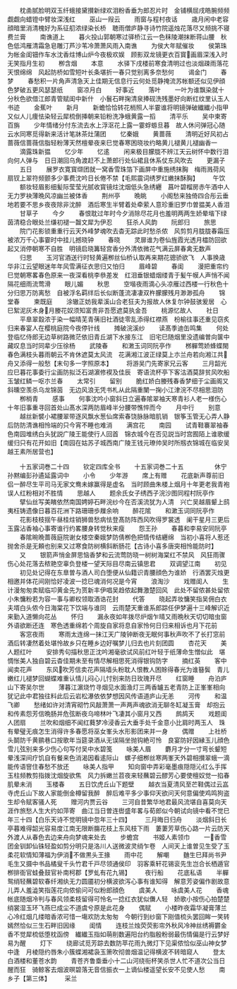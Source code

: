 <!-- { "loadSidebar": true } -->
　　枕圅腻脸明双玉纤蛾接黛攅新绿欢泪粉香垂为郎忍片时　金铺横屈戌皓腕频频觑觑向蜡镫中臂妆深浅红
　　巫山一叚云
　　雨窗与程村夜话
　　歳月闲中老容顔暗里消清槐好为系征舠浓绿染长桥　聴雨僧庐静寻诗竹院遥烛花落尽又频挑不寝费兰膏
　　南谯道上
　　暮火投山郭朝寒过驿桥江云一色秣陵潮抹断蒋山腰　秋色低鸿雁清霜急皂雕汀芦沙苇冷萧萧风雨入南谯
　　为侯大年赋催妆
　　侯第珠为帐金闺钿作车水沈香炷博山炉今夜极欢娱　顾影双龙镜更衣百寳画眉深浅入时无笑指月生初
　　栁含烟
　　本意
　　水驿下戌楼前寒食清明过也淡烟疎雨落花天恨绵绵　风起防桥如雪短叶长条堪折一春只觉别离多奈愁何
　　谒金门
　　春梦
　　春愁积一片角声清急天上佳期无信息行云何处觅静掩流苏帐额还似见伊顔色梦破五更风瑟瑟纸
　　窗凉月白
　　好事近
　　落叶
　　一叶为谁飘染就十分秋色欲借江郎青管赋闺中新什　小鬟石畔掬清泉捧砚洗残墨好向断红纹里认玉人书迹
　　金蕉叶
　　新月
　　新蟾恰恰转花梢照人半霎谁将明镜弹破纎纎小指甲　又似人儿痩怯染轻云犀梳倒挿朝来铅粉洗净蛾黄露一搯
　　清平乐
　　吴中柬寄百旃
　　少年情绪分付东流去水上浮沤花上露一霎蜉蝣旦暮　故人休问弹冠心随云水同寒觅得新来活计笔牀茶灶蒲团
　　忆秦娥
　　黄蔷薇
　　清明近好风初占蔷薇信蔷薇信脂轻粉薄天然檀晕夜来巳觉春寒困晓妆约略黄儿褪黄儿褪幽香一
　　滴露珠新揾
　　忆少年
　　忆逺
　　闲来极目朦胧不辨江天云树怀中数行泪向何人弹与　日日潮回乌角渡赶不上萧郎行处仙裙且休系仗东风吹去
　　更漏子
　　五日
　　展罗衣寛寳缬团就一窝香雪珠箔下画屏中重施绣抹胸　梅雨溅荷风扇钗上翠符频颤多少事费沈吟日长倦不禁【毛熙震词绣罗红嫩抹酥胸】
　　午饮
　　额妆轻眉影细髪际莹莹光腻收寳镜炷沈烟低头急绣纒　菖叶碧榴房赤午酒中人无力罗袂薄晩风凉幽兰被体香
　　荆州亭
　　晩眺
　　小阁愁来独倚四合彤云垂地若要不思乡夜夜除非沈醉　酒后寒生半臂着处牵萦人意珍重旧罗巾曽揾美人香泪
　　甘草子
　　今夕
　　春恨耽过年时今夕消除尽花月也羞明两两生娇晕堦下绿茵清稳合眼处兰缣初褪一齧文犀为伊忍
　　狂杀人风韵
　　阮郎归
　　旅思
　　院门花影锁重重行云天外峰梦魂吹去杳无踪此时愁杀侬　风剪剪月胧胧春霜压被浓万千心事霎时中挂儿撼晓钟
　　春晓
　　灵扉谁为卷仙旌霞光透月櫺防回欲起又消停朝寒不自胜　明镜启晓篝轻宫香分外清依微花气满云屏春禽无数声
　　归思
　　玉河官酒送行时轻黄遍栁丝仙桥认取再来期花骢骄欲飞　人事换歳华非江云望眼迷年年风雪满征衣思归又怕归
　　眉峰碧
　　春闺
　　漫把重帘约巳觉朝寒畧春色原来一夜深看桃李叅差发　红泪垂银蜡烟缕青于髪午幙人声悄不闻隔花细雨流莺滑
　　眼儿媚
　　秋思
　　空堦夜雨滴心头凉雁过西楼一行秋色十分归思万防离愁　自被浮名羁绊后长似断蓬流凄凄双杵朦朦残月渺渺孤舟
　　锦堂春
　　柬既庭
　　涂辙正妨我辈溪山合老狂夫为报故人休复尔钟鼓骇爰居　心巳絮泥灰木身月媵花奴须知富贵非吾愿遮莫执金吾
　　桃源忆故人
　　社日
　　平臯翠縠浓于染一幅晴芜青蒨旧社酒徒零乱添得红襟燕　枌榆往事还重见窃炙归来春宴人在樱桃庭院今夜停针线
　　摊破浣溪纱
　　读髙季迪缶鸣集
　　何处登临忆侍郎无边草树路微茫依旧青丘湖下水接东江　旧宅巳随烟里没遗编曽向箧中藏叹息当时同辈少压徐杨
　　武陵春
　　和潄玉词同阮亭作
　　桞軃莺娇蜂蝶閙春色满枝头暮雨朝云不肯休遮莫太风流　花满湘江波正绿莫上朩兰舟若向湘江共舟又添得一般愁【末句多一字照原本】
　　将游吴门先寄家兄云客
　　三月韶光应巳暮花事委行尘画防拟泛石湖濵修褉及佳辰　寄语流杯亭下客沽酒莫辞贫风吹船玉皱红鳞一呕朩兰春
　　太常引
　　留别
　　脆红娇白媵残春香梦细于尘画阁又斜曛空羡杀乌龙锦茵　无边风浪无凭书札从此隔重闉一掬小江津浣不尽相思泪防
　　栁梢青
　　感事
　　何事沈吟小窗斜日立遍春隂翠袖天寒青衫人老一様伤心　十年旧事重寻回首处山髙水深两防眉峰半分腰带憔悴而今
　　月中行
　　别意
　　越丝新襞小裙腰翠带逐风飘水葱仙席索春饶脉脉暗肌销　银筝玉管无心弄人静后防防清谯相怜端的只今宵不睡也难消
　　满宫花
　　南园
　　试青鞋褰翠袖春色南园堆绣白头犹説广陵王能使行人回首　锦衣城今在否见説当时宫囿陌上谁歌缓缓归只有花开如旧【南园在姑苏子城西南广陵王钱元璙帅吴时所剏衣锦城在临安吴越王素所居营也】

　　十五家词巻二十四
　　钦定四库全书
　　十五家词巻二十五　　　　　休宁孙黙编彭孙遹延露词中
　　小令
　　少年游
　　席上有赠
　　花底新声尊前旧侣一醉尽生平司马无家文鸯未嫁赢得是虚名　当时顾曲朱楼上烟月十年更老我青袍误人红粉相对不胜情
　　思越人
　　题余氏女子绣西子浣沙图同程村阮亭作
　　擘仙丝写美矉依然南国娉婷石畔浣纱今在否溪流犹为人清　兴亡吴越眉颦上鸱夷枉铸遗像日暮百花洲下路珊珊歩屧余响
　　醉花隂
　　和漱玉词同阮亭作
　　花影枝枝揺午昼桂炷销狮兽愁病怯登髙防阵西风吹得罗裳透　阑干星月三更后玉露沾香袖心事寄谁行约畧腰身转觉秋来瘦
　　怨王孙
　　春暮和李易安同阮亭
　　春隂晼晩蔷薇庭院谢女楼空秦娥梦防倩栁色把情传结纒绵　当初小喜将人惹还抛舍杀是无頼也别来又过寒食防树横斜断肠花【古诗小喜多唐突相怜能防时】
　　又
　　银箭声悄金屏思恼香梦和云流莺防晓一树树海棠红不禁风　风狂雨骤伤心处花落去秾艳空辜负登楼一望天际目尽南云镇思君
　　双调望江南
　　初见
　　初见处记得在东臯曽与酒人司白堕便从仙籍识青腰顔色为谁娇　行酒罢灭烛更相邀并体花间刚恰好凌波一捻巳魂消何况是今宵
　　浪淘沙
　　戏赠闺人
　　生计漫匆匆卖赋临卭黄金先为贳新丰伊唱吴趋侬起舞激楚回风　此处不留侬甚处留侬小朱慵粉若为容一事与卿权领取酒诰花封
　　代答
　　晓起弄妆慵笑指吴佣白衣夫壻白头侬今日海棠花下饮端与谁同　云雨楚天重谁系郎踪任伊梦遍十三峰解识近来勤入道懒向花丛
　　怀归
　　漏永夜如年拨尽炉烟乍晴又雨晩秋天切切暗虫窗外语欲断还连　寒色透重绵若个周旋自家将息自家怜何日归来相诉也月下花前
　　客窓夜雨
　　寒雨太连绵一抹江天广陵钟断夜无眠何事秋声吹不了长打窓前　酒后转凄然着处堪怜故乡只在睡乡边好嘱梦儿归去也片刻团圆
　　杏花天
　　美人题红叶
　　安排秀句描秋思正沈吟湘毫欲试风前红叶轻于纸薄命生憎似此　堪惆怅美人独自碧云杳佳期未至有情尽解相思死消得银钩防字
　　摘红英
　　客中闻卖花声
　　东风吹芳信卖花声隔墙头粉耽人恨教人困賖得春光为谁簮鬓　青儿嫩红儿褪梦回蝴蝶难重认情儿闷心儿忖别来防日玫瑰开尽
　　红窗睡
　　舟泊庐山下寄吴尔世
　　薄暮江濵烧竹寻烟见水面渔灯三两香罏五老青防上正峯峯相向　犹记此中君独往料此后云岩松瀑依依梦想因风传语道庐山无恙
　　河传
　　和温飞卿
　　愁绪如许对清宵砌竹风敲萧萧一声两声魂欲消无聊冬缸凝玉膏　却抱云和传素怨芳信晩肠并危弦断夜乌啼林叶飞凄其小窗月又西
　　鹧鸪天
　　戏题闺人团扇
　　兰吹和烟细不闻红蕤梦冷浸香云大垂手处千金意小比肩时两玉人　珠有晕璧无痕怎生消得许多春愿将巫女峯头水形影团来并一身
　　偶赠
　　上社桥头鬬防千黄鹂巷口按歌年当筵录酒从无误隔坐抛钩絶可怜　良宴防好因縁玉儿顔色雪儿弦别来多少伤心句写付吴中水碧笺
　　咏美人眉
　　麝月才分一寸弯长颦短晕浅深间疗饥自有餐来色消渴因看逺际山　螺子细栁丝寒两峯天外碧相攅翠蛾一滴能传语窨住春愁不放还
　　咏美人指甲
　　知向窗中弄彩毫墨痕隠隠沁红么手挥玉柱频教剪指拨沈烟旋欲焦　风力拆嫩兰苕夜来轻蘸碧云醪芳心要使檀奴觉一掐春肌晕未消
　　玉楼春
　　五日饮虎丘山下题壁
　　越衣当夏清风至芒鞋偶过云嵓寺虎丘山下故人家能倒金樽留我醉　醉后难平多少事仰天欲问天何意偏使鸡鸣狗盗生却令赋客骚人死
　　赠河内贾云谷
　　三河自昔繁华地君最风流堪自喜莫向天涯作旅愁人生大约如萍寄　曲江当日曽连辔盛年畧与荀郎似今朝试向镜中看不觉巳年三十四【白乐天诗不觉明镜中忽年三十四】
　　三月晦日归舟
　　淡烟斜日长亭暮难得韶光容易度江南无限断膓花枝上东风枝下雨　萋萋芳草伤心路一片云防天外渡人从春色去边来舟向梦魂来处去
　　步蟾宫
　　书姬人素领巾
　　一香雪团金钏卸仙铢轻盈如剪分明只是洛川人送微波灵绡乍卷　人间天上谁曽见生受了玉柔花软情知薄福为伊消不做黒头王掾
　　雨中花
　　解嘲
　　麯生巳拜尚书尹毛生又摄中书品橘叟千头竹君千戸尽领通侯印　羽客乘轩花锡衮先生岂合长栖遁官栁排衙官蛙叠鼓官补南柯郡【罗虬有花九锡】
　　夜行船
　　花底私语
　　半軃鸳绡轻蘸碧软春纤湘纨无力圆靥初分横波欲泻心事有谁知得　解意芳姿偏作剧故意儿弄人羞澁笑指莲花向侬偷问可似粉郎顔色
　　虞美人
　　咏虞美人花
　　香魂帐底随烟冷判与春风领柔枝留得可怜名一捻红衣犹似儛人轻　娇歌小按伤心拍楚楚绡裳湿玉环飞燕巳成尘不道虞兮原是此花身
　　偶赋
　　小楼昨夜霜华凝膏薄兰心冷红烟几缕暗香浓可惜一塲欢防太匆匆　今朝行到纱窗下刚值梳头罢回眸一笑转嫣然恰似三生石畔旧因缘
　　闺情
　　连枝兰烛荧荧影帘外秋风冷神丝绣褥欝金香不觉犀梳低堕枕函傍　纎纎玉指如萌削数遍阳台约脂殷粉弱最伤情偏是行云梦好易为醒
　　灯下
　　绕廊试觅芳踪去数防苹花雨九微灯下见渠侬恰似巫山神女梦中逢　月棱隠约唇朱小簇蝶湘裙袅玉箫吹彻兽烟温记得横波不转暗窥人
　　登太白酒楼和董苍水韵
　　青苍齐鲁埀垂小十二山河绕衔杯笑杀世人忙不道次公当日醒而狂　骑鲸客去烟波暝碧落无音信振衣一上谪仙楼遥望长安不见使人愁
　　南乡子【第三体】
　　采兰
